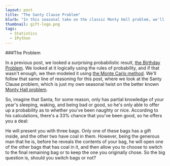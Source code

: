 ```yaml
---
layout: post
title: "The Santy Clause Problem"
blurb: "In this seasonal take on the classic Monty Hall problem, we'll look at yet another paradoxical result of probability in action."
thumbnail: gift-logo.png
tags: 
  - Statistics
  - IPython
---
```


###The Problem

In a previous post, we looked a surprising probabilistic result, [the Birthday Problem](). We looked at it logically using the rules of probability, and if that wasn't enough, we then modeled it using [the Monte Carlo method](http://en.wikipedia.org/wiki/Monte_Carlo_method). We'll follow that same line of reasoning for this post, where we look at the Santy Clause problem, which is just my own seasonal twist on the better known [Monty Hall problem](http://en.wikipedia.org/wiki/Monty_Hall_problem).

So, imagine that Santa, for some reason, only has partial knowledge of your year's sleeping, waking, and being bad or good, so he's only able to offer up a probability as to whether you've been naughty or nice. According to his calculations, there's a 33% chance that you've been good, so he offers you a deal: 

He will present you with three bags. Only one of these bags has a gift inside, and the other two have coal in them. However, being the generous man that he is, before he reveals the contents of your bag, he will open one of the other bags that has coal in it, and then allow you to choose to switch to the final remaining bag or to keep the one you originally chose. So the big question is, should you switch bags or not?